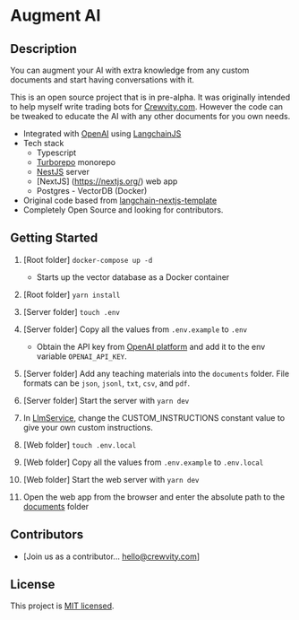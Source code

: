# Augment AI

## Description

You can augment your AI with extra knowledge from any custom documents and start having conversations with it.

This is an open source project that is in pre-alpha. It was originally intended to help myself write trading bots for [Crewvity.com](https://crewvity.com). However the code can be tweaked to educate the AI with any other documents for you own needs.

- Integrated with [OpenAI](https://openai.com/) using [LangchainJS](https://js.langchain.com/docs/get_started/introduction)
- Tech stack
  - Typescript
  - [Turborepo](https://turbo.build/) monorepo
  - [NestJS](https://nestjs.com/) server
  - [NextJS] (https://nextjs.org/) web app
  - Postgres - VectorDB (Docker)
- Original code based from [langchain-nextjs-template](https://github.com/langchain-ai/langchain-nextjs-template)
- Completely Open Source and looking for contributors.

## Getting Started

1. [Root folder] `docker-compose up -d`

   - Starts up the vector database as a Docker container

1. [Root folder] `yarn install`
1. [Server folder] `touch .env`
1. [Server folder] Copy all the values from `.env.example` to `.env`

   - Obtain the API key from [OpenAI platform](https://platform.openai.com/) and add it to the env variable `OPENAI_API_KEY`.

1. [Server folder] Add any teaching materials into the `documents` folder. File formats can be `json`, `jsonl`, `txt`, `csv`, and `pdf`.

1. [Server folder] Start the server with `yarn dev`

1. In [LlmService](apps/augment-ai-server/src/llm/service/llm.service.ts), change the CUSTOM_INSTRUCTIONS constant value to give your own custom instructions.

1. [Web folder] `touch .env.local`
1. [Web folder] Copy all the values from `.env.example` to `.env.local`
1. [Web folder] Start the web server with `yarn dev`

1. Open the web app from the browser and enter the absolute path to the [documents](apps/augment-ai-server/documents) folder

## Contributors

- [Join us as a contributor... hello@crewvity.com]

## License

This project is [MIT licensed](LICENSE).
